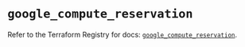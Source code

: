 # `google_compute_reservation`

Refer to the Terraform Registry for docs: [`google_compute_reservation`](https://registry.terraform.io/providers/hashicorp/google/5.29.1/docs/resources/compute_reservation).
